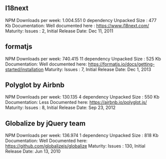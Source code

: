 ## I18next
NPM Downloads per week: 1.004.551
0 dependency
Unpacked Size : 477 Kb
Documentation: Well documented here : https://www.i18next.com/
Maturity: Issues : 2, Initial Release Date: Dec 11, 2011


## formatjs
NPM Downloads per week: 740.415
11 dependency
Unpacked Size : 525 Kb
Documentation: Well documented here: https://formatjs.io/docs/getting-started/installation
Maturity: Issues : 7, Initial Release Date: Dec 1, 2013


## Polyglot by Airbnb

NPM Downloads per week: 130.135
4 dependency
Unpacked Size : 550 Kb
Documentation: Less Documented here: https://airbnb.io/polyglot.js/
Maturity: Issues : 8, Initial Release Date: Sep 23, 2012


## Globalize by jQuery team

NPM Downloads per week: 136.974
1 dependency
Unpacked Size : 818 Kb
Documentation: Well Documented here: https://github.com/globalizejs/globalize
Maturity: Issues : 130, Initial Release Date: Jun 13, 2010
